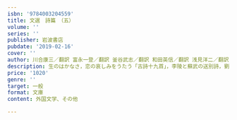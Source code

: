 ```yaml
---
isbn: '9784003204559'
title: 文選　詩篇　（五）
volume: ''
series: ''
publisher: 岩波書店
pubdate: '2019-02-16'
cover: ''
author: 川合康三／翻訳 富永一登／翻訳 釜谷武志／翻訳 和田英信／翻訳 浅見洋二／翻訳 緑川英樹／翻訳
description: 生のはかなさ，恋の哀しみをうたう「古詩十九首」，李陵と蘇武の送別詩，劉邦の「大風の歌」など，中国古典詩の源となった作品群．
price: '1020'
genre: ''
target: 一般
format: 文庫
content: 外国文学、その他

---
```


